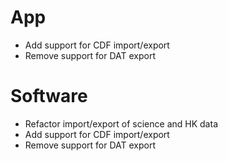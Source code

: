 # App

- Add support for CDF import/export
- Remove support for DAT export

# Software

- Refactor import/export of science and HK data
- Add support for CDF import/export
- Remove support for DAT export
